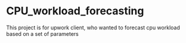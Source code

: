 # CPU_workload_forecasting
This project is for upwork client, who wanted to forecast cpu workload based on a set of parameters

